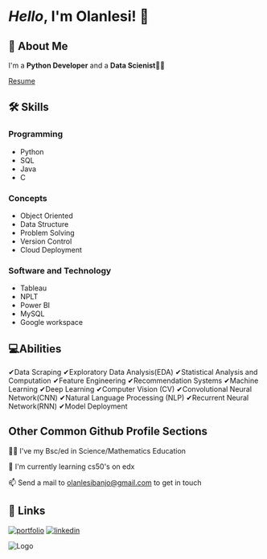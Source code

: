 
# *Hello*, I'm **Olanlesi!** 👋


## 🚀 About Me
I'm a **Python Developer** and a **Data Scienist**👩‍💻

[Resume](https://docs.google.com/document/d/1WaqBhDTkoWQ33t8VXrz8FQNDD6Lai7Tj2Ktlnes4tbo/edit?usp=sharing)


## 🛠 Skills

### Programming
* Python
* SQL
* Java
* C

### Concepts
* Object Oriented
* Data Structure
* Problem Solving
* Version Control
* Cloud Deployment

### Software and Technology
* Tableau
* NPLT
* Power BI
* MySQL
* Google workspace

## 💻Abilities
✔Data Scraping
✔Exploratory Data Analysis(EDA)
✔Statistical Analysis and Computation
✔Feature Engineering
✔Recommendation Systems
✔Machine Learning
✔Deep Learning
✔Computer Vision (CV)
✔Convolutional Neural Network(CNN)
✔Natural Language Processing (NLP)
✔Recurrent Neural Network(RNN)
✔Model Deployment


## Other Common Github Profile Sections
👩‍🎓 I've my Bsc/ed in Science/Mathematics Education

🧠 I'm currently learning cs50's on edx

📫 Send a mail to olanlesibanjo@gmail.com to get in touch




## 🔗 Links
[![portfolio](https://img.shields.io/badge/my_portfolio-000?style=for-the-badge&logo=ko-fi&logoColor=white)](https://github.com/olanlesi/olanlesi)
[![linkedin](https://img.shields.io/badge/linkedin-0A66C2?style=for-the-badge&logo=linkedin&logoColor=white)](https://www.linkedin.com/in/olanlesi-banjo-659683186/)


![Logo](https://github-readme-stats.vercel.app/api?username=olanlesi&&show_icons=true&title_color=fff342&icon_color=b2fd5cf&text_color=0047dc&bg_color=151515)

